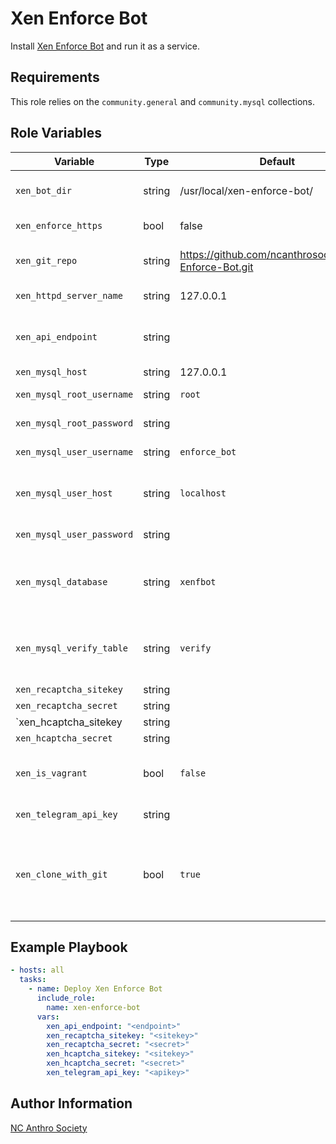# Xen Enforce Bot

Install [Xen Enforce Bot](https://github.com/ncanthrosociety/Xen-Enforce-Bot) and run it as a service.

## Requirements

This role relies on the `community.general` and `community.mysql` collections.

## Role Variables

| Variable                  | Type   | Default                                                | Description                                                                                                             |
| ------------------------- | ------ | ------------------------------------------------------ | ----------------------------------------------------------------------------------------------------------------------- |
| `xen_bot_dir`             | string | /usr/local/xen-enforce-bot/                            | Remote file path to the Xen Enforce Bot Source.                                                                         |
| `xen_enforce_https`       | bool   | false                                                  | Redirect UI http to https.                                                                                              |
| `xen_git_repo`            | string | https://github.com/ncanthrosociety/Xen-Enforce-Bot.git | Git repo that can be used to clone bot source.                                                                          |
| `xen_httpd_server_name`   | string | 127.0.0.1                                              | Apache ServerName configuration.                                                                                        |
| `xen_api_endpoint`        | string |                                                        | Xen Enforce Bot UI template URL. See `config.example.ini` for the expected format.                                      |
| `xen_mysql_host`          | string | 127.0.0.1                                              | MySQL hostname.                                                                                                         |
| `xen_mysql_root_username` | string | `root`                                                 | MySQL root/admin username.                                                                                              |
| `xen_mysql_root_password` | string |                                                        | MySQL root/admin password.                                                                                              |
| `xen_mysql_user_username` | string | `enforce_bot`                                          | MySQL Xen Enforce Bot username.                                                                                         |
| `xen_mysql_user_host`     | string | `localhost`                                            | MySQL Xen Enforce Bot user host. For use with MySQL's `user@host` restrictions.                                         |
| `xen_mysql_user_password` | string |                                                        | MySQL Xen Enforce Bot user password.                                                                                    |
| `xen_mysql_database`      | string | `xenfbot`                                              | MySQL Xen Enforce Bot database name. Should correspond to the in `xenfbot4schema.sql`.                                  |
| `xen_mysql_verify_table`  | string | `verify`                                               | MySQL Xen Enforce Bot verification table. Should correspond to the schema in `xenfbot4schema.sql`.                      |
| `xen_recaptcha_sitekey`   | string |                                                        | [reCAPTCHA](https://developers.google.com/recaptcha/intro) sitekey.                                                     |
| `xen_recaptcha_secret`    | string |                                                        | [reCAPTCHA](https://developers.google.com/recaptcha/intro) secret.                                                      |
| `xen_hcaptcha_sitekey     | string |                                                        | [hCaptcha](https://docs.hcaptcha.com/) sitekey.                                                                         |
| `xen_hcaptcha_secret`     | string |                                                        | [hCaptcha](https://docs.hcaptcha.com/) secret.                                                                          |
| `xen_is_vagrant`          | bool   | `false`                                                | For use by vagrant to skip cloning the project (vagrant auto mounts into the vm).                                       |
| `xen_telegram_api_key`    | string |                                                        | [Telegram](https://core.telegram.org/bots) API key from @Botfather.                                                     |
| `xen_clone_with_git`      | bool   | `true`                                                 | When `xen_is_vagrant==false`: If `true`, clone bot source. If `false`, copy bot source via ssh (deploys local changes). |

## Example Playbook

```yaml
- hosts: all
  tasks:
    - name: Deploy Xen Enforce Bot
      include_role:
        name: xen-enforce-bot
      vars:
        xen_api_endpoint: "<endpoint>"
        xen_recaptcha_sitekey: "<sitekey>"
        xen_recaptcha_secret: "<secret>"
        xen_hcaptcha_sitekey: "<sitekey>"
        xen_hcaptcha_secret: "<secret>"
        xen_telegram_api_key: "<apikey>"
```

## Author Information

[NC Anthro Society](https://ncanthrosociety.com)
